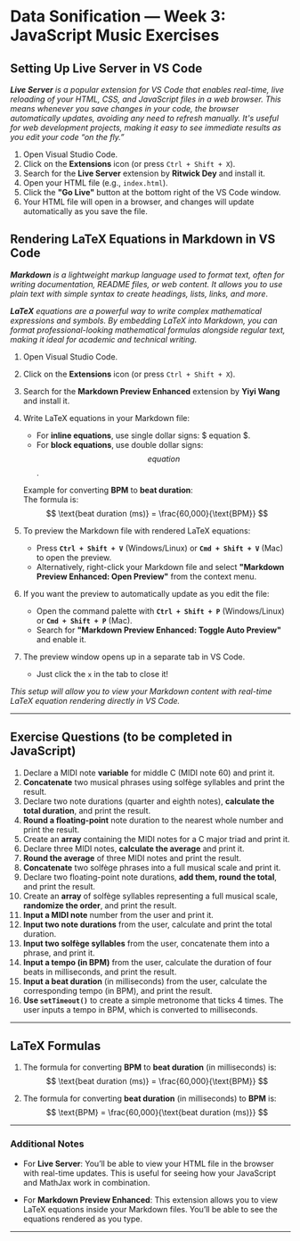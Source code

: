 # Data Sonification — Week 3: JavaScript Music Exercises

## Setting Up Live Server in VS Code  

***Live Server*** *is a popular extension for VS Code that enables real-time, live reloading of your HTML, CSS, and JavaScript files in a web browser. This means whenever you save changes in your code, the browser automatically updates, avoiding any need to refresh manually. It's useful for web development projects, making it easy to see immediate results as you edit your code “on the fly.”*
   
1. Open Visual Studio Code.
2. Click on the **Extensions** icon (or press `Ctrl + Shift + X`).
3. Search for the **Live Server** extension by **Ritwick Dey** and install it.
4. Open your HTML file (e.g., `index.html`).
5. Click the **"Go Live"** button at the bottom right of the VS Code window.
6. Your HTML file will open in a browser, and changes will update automatically as you save the file.

## Rendering LaTeX Equations in Markdown in VS Code  

***Markdown*** *is a lightweight markup language used to format text, often for writing documentation, README files, or web content. It allows you to use plain text with simple syntax to create headings, lists, links, and more*. 

***LaTeX*** *equations are a powerful way to write complex mathematical expressions and symbols. By embedding LaTeX into Markdown, you can format professional-looking mathematical formulas alongside regular text, making it ideal for academic and technical writing.*
  
1. Open Visual Studio Code.
2. Click on the **Extensions** icon (or press `Ctrl + Shift + X`).
3. Search for the **Markdown Preview Enhanced** extension by **Yiyi Wang** and install it.
4. Write LaTeX equations in your Markdown file:
   - For **inline equations**, use single dollar signs: $ equation $.
   - For **block equations**, use double dollar signs: $$ equation $$.
   
   Example for converting **BPM** to **beat duration**:  
   The formula is:  
   $$ \text{beat duration (ms)} = \frac{60,000}{\text{BPM}} $$
   
5. To preview the Markdown file with rendered LaTeX equations:
   - Press **`Ctrl + Shift + V`** (Windows/Linux) or **`Cmd + Shift + V`** (Mac) to open the preview.
   - Alternatively, right-click your Markdown file and select **"Markdown Preview Enhanced: Open Preview"** from the context menu.
   
6. If you want the preview to automatically update as you edit the file:
   - Open the command palette with **`Ctrl + Shift + P`** (Windows/Linux) or **`Cmd + Shift + P`** (Mac).
   - Search for **"Markdown Preview Enhanced: Toggle Auto Preview"** and enable it.

7. The preview window opens up in a separate tab in VS Code.   
   - Just click the `x` in the tab to close it!  
   
*This setup will allow you to view your Markdown content with real-time LaTeX equation rendering directly in VS Code.*

---

## Exercise Questions (to be completed in JavaScript)    

1. Declare a MIDI note **variable** for middle C (MIDI note 60) and print it.
2. **Concatenate** two musical phrases using solfège syllables and print the result.
3. Declare two note durations (quarter and eighth notes), **calculate the total duration**, and print the result.
4. **Round a floating-point** note duration to the nearest whole number and print the result.
5. Create an **array** containing the MIDI notes for a C major triad and print it.
6. Declare three MIDI notes, **calculate the average** and print it.
7. **Round the average** of three MIDI notes and print the result.
8. **Concatenate** two solfège phrases into a full musical scale and print it.
9. Declare two floating-point note durations, **add them, round the total**, and print the result.
10. Create an **array** of solfège syllables representing a full musical scale, **randomize the order**, and print the result.
11. **Input a MIDI note** number from the user and print it.
12. **Input two note durations** from the user, calculate and print the total duration.
13. **Input two solfège syllables** from the user, concatenate them into a phrase, and print it.
14. **Input a tempo (in BPM)** from the user, calculate the duration of four beats in milliseconds, and print the result.
15. **Input a beat duration** (in milliseconds) from the user, calculate the corresponding tempo (in BPM), and print the result.
16. **Use `setTimeout()`** to create a simple metronome that ticks 4 times. The user inputs a tempo in BPM, which is converted to milliseconds.

---

## LaTeX Formulas

1. The formula for converting **BPM** to **beat duration** (in milliseconds) is:
   $$ \text{beat duration (ms)} = \frac{60,000}{\text{BPM}} $$

2. The formula for converting **beat duration** (in milliseconds) to **BPM** is:
   $$ \text{BPM} = \frac{60,000}{\text{beat duration (ms)}} $$

---

### Additional Notes

- For **Live Server**: You’ll be able to view your HTML file in the browser with real-time updates. This is useful for seeing how your JavaScript and MathJax work in combination.
  
- For **Markdown Preview Enhanced**: This extension allows you to view LaTeX equations inside your Markdown files. You’ll be able to see the equations rendered as you type.

---

